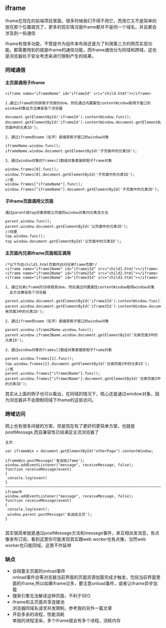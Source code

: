 ## iframe
iframe在现在的前端项目里面，很多时候我们不得不用它，而用它又不是简单的放在那个位置就完了，更多的现实情况是iframe都并不是同一个域名，并且都会涉及到一些通信


iframe有很多功能，不管是作为组件来布局还是为了利用第三方的网页实现功能，都需要用到的就是iframe的通信功能，而iframe通信分为同域和跨域，这也是浏览器处于安全考虑来进行限制产生的结果。

### 同域通信

#### 主页面调用子iframe
```
<iframe name="iframeName" id="iframeId" src="child.html"></iframe>

1.通过iframe的ID获取子页面的dom，然后通过内置属性contentWindow取得子窗口的window对象此方法兼容各个浏览器

document.getElementById('iframeId').contentWindow.func(); 
document.getElementById('iframeId').contentWindow.document.getElementById('子页面中的元素ID');

2、通过iframe的name（名字）直接获取子窗口的window对象

iframeName.window.func(); 
iframeName.window.document.getElementById('子页面中的元素ID');

3、通过window对象的frames[]数组对象直接获取子frame对象

window.frames[0].func();
window.frames[0].document.getElementById('子页面中的元素ID');
//或
window.frames["iframeName"].func();
window.frames["iframeName"].document.getElementById('子页面中的元素ID');

```
#### 子iframe页面调用父页面
```
通过parent或top对象获取父页面的window对象内元素及方法

parent.window.func(); 
parent.window.document.getElementById('父页面中的元素ID');
//同理
top.window.func(); 
top.window.document.getElementById('父页面中的元素ID');

```
#### 主页面内兄弟iframe页面相互调用

```
/*以下为在child1.html页面内访问兄弟frame页面*/
<iframe name="iframe1Name" id="iframe1Id" src="child1.html"></iframe>
<iframe name="iframe2Name" id="iframe2Id" src="child2.html"></iframe>
<iframe name="iframe3Name" id="iframe3Id" src="child3.html"></iframe>

1、通过兄弟iframe的ID获取其dom，然后通过内置属性contentWindow取得window对象
  此方法兼容各个浏览器

parent.window.document.getElementById('iframe2Id').contentWindow.func(); 
parent.window.document.getElementById('iframe3Id').contentWindow.document.getElementById('兄弟页面3中的元素ID');

2、通过iframe的name（名字）直接获取子窗口的window对象

parent.window.iframe2Name.window.func(); 
parent.window.iframe3Name.window.document.getElementById('兄弟页面3中的元素ID'); 

3、通过window对象的frames[]数组对象直接获取子frame对象

parent.window.frames[1].func();
top.window.frames[2].document.getElementById('兄弟页面3中的元素ID');
//或
parent.window.frames["iframe2Name"].func();
parent.window.frames["iframe3Name"].document.getElementById('兄弟页面3中的元素ID');

```

其实从上面的例子也可以看出，在同域的情况下，核心还是通过window对象，因为浏览器并不会限制同域下iframe的这些访问。

### 跨域访问
网上也有很多间接的方案，但是现在有了更好的更简单方案，也就是postMessage,而且兼容性已经满足主流浏览器了
```
主页

var iframeWin = document.getElementById("otherPage").contentWindow;       
iframeWin.postMessage('发送给ifame');   
window.addEventListener("message", receiveMessage, false);
function receiveMessage(event)
{
 console.log(event)
}
————————————————————————————————————————————————————————————————————————————————————————
iframe中
window.addEventListener("message", receiveMessage, false);
function receiveMessage(event)
{
 console.log(event);
 window.parent.postMessage('发送给主页');  
}
  
```
其实很简单就是通过postMessage方法和message事件，来互相派发消息，有点像发布订阅，看到这里你可能发现其实跟web worker也有点像，当然web worker也只能同域，这里不作延申

### 缺点
+ 会阻塞主页面的onload事件<br>
onload事件会等浏览器当前界面的页面资源加载完成才触发，包括当前界面里面的iframe,所以如果iframe过多，要注意onload事件，或者让iframe异步加载<br>
+ 搜索引擎无法解读这种页面，不利于SEO<br>
+ iframe和主页面共享连接池<br>
浏览器同域名请求并发限制，参考我的另外一篇文章<br>
+ 开启多余的进程，性能消耗<br>
单独的进程渲染，多个iframe就会有多个进程，消耗内存
